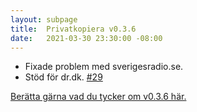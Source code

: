 ```yaml
---
layout: subpage
title:  Privatkopiera v0.3.6
date:   2021-03-30 23:30:00 -08:00
---
```


- Fixade problem med sverigesradio.se.
- Stöd för dr.dk. [#29](https://github.com/stefansundin/privatkopiera/issues/29)

[Berätta gärna vad du tycker om v0.3.6 här.](https://github.com/stefansundin/privatkopiera/discussions/83)

